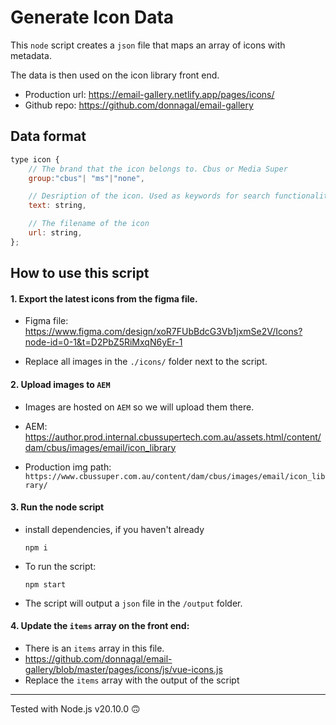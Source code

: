 # Generate Icon Data

This `node` script creates a `json` file that maps an array of icons with metadata.

The data is then used on the icon library front end.

- Production url: https://email-gallery.netlify.app/pages/icons/
- Github repo: https://github.com/donnagal/email-gallery

## Data format

```js
type icon {
    // The brand that the icon belongs to. Cbus or Media Super
    group:"cbus"| "ms"|"none",

    // Desription of the icon. Used as keywords for search functionality
    text: string,

    // The filename of the icon
    url: string,
};
```

## How to use this script

#### 1. Export the latest icons from the figma file.

- Figma file: https://www.figma.com/design/xoR7FUbBdcG3Vb1jxmSe2V/Icons?node-id=0-1&t=D2PbZ5RiMxqN6yEr-1

- Replace all images in the `./icons/` folder next to the script.

#### 2. Upload images to `AEM`

- Images are hosted on `AEM` so we will upload them there.

- AEM: https://author.prod.internal.cbussupertech.com.au/assets.html/content/dam/cbus/images/email/icon_library
- Production img path: `https://www.cbussuper.com.au/content/dam/cbus/images/email/icon_library/`

#### 3. Run the node script

- install dependencies, if you haven't already

  `npm i`

- To run the script:

  `npm start`

- The script will output a `json` file in the `/output` folder.

#### 4. Update the `items` array on the front end:

- There is an `items` array in this file.
- https://github.com/donnagal/email-gallery/blob/master/pages/icons/js/vue-icons.js
- Replace the `items` array with the output of the script

---
Tested with Node.js v20.10.0 🙃
